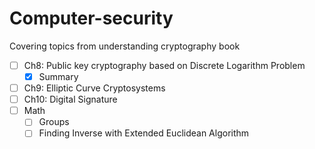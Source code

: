 # Computer-security
Covering topics from understanding cryptography book

- [ ] Ch8: Public key cryptography based on Discrete Logarithm Problem
  - [X] Summary
- [ ] Ch9: Elliptic Curve Cryptosystems
- [ ] Ch10: Digital Signature
- [ ] Math
  - [ ] Groups
  - [ ] Finding Inverse with Extended Euclidean Algorithm

